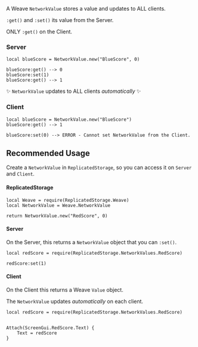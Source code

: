 A Weave `NetworkValue` stores a value and updates to ALL clients.

`:get()` and `:set()` its value from the Server.

ONLY `:get()` on the Client.

### Server

```luau
local blueScore = NetworkValue.new("BlueScore", 0)

blueScore:get() --> 0
blueScore:set(1)
blueScore:get() --> 1
```

✨ `NetworkValue` updates to ALL clients _automatically_ ✨

### Client

```luau
local blueScore = NetworkValue.new("BlueScore")
blueScore:get() --> 1

blueScore:set(0) --> ERROR - Cannot set NetworkValue from the Client.
```

## Recommended Usage

Create a `NetworkValue` in `ReplicatedStorage`, so you can access it on `Server` and `Client`.

#### ReplicatedStorage

```luau
local Weave = require(ReplicatedStorage.Weave)
local NetworkValue = Weave.NetworkValue

return NetworkValue.new("RedScore", 0)
```

#### Server

On the Server, this returns a `NetworkValue` object that you can `:set()`.

```luau
local redScore = require(ReplicatedStorage.NetworkValues.RedScore)

redScore:set(1)

```

#### Client

On the Client this returns a Weave `Value` object.

The `NetworkValue` updates _automatically_ on each client.

```luau
local redScore = require(ReplicatedStorage.NetworkValues.RedScore)


Attach(ScreenGui.RedScore.Text) {
    Text = redScore
}
```
